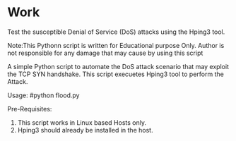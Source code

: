# Work
Test the susceptible Denial of Service (DoS) attacks using the Hping3 tool.

Note:This Pythonn script is written for Educational purpose Only. 
Author is not responsible for any damage that may cause by using this script

A simple Python script to automate the DoS attack scenario that may exploit the TCP SYN handshake. This script execuetes Hping3 tool to perform the Attack.

Usage:
#python flood.py

Pre-Requisites:
1. This script works in Linux based Hosts only. 
2. Hping3 should already be installed in the host.
